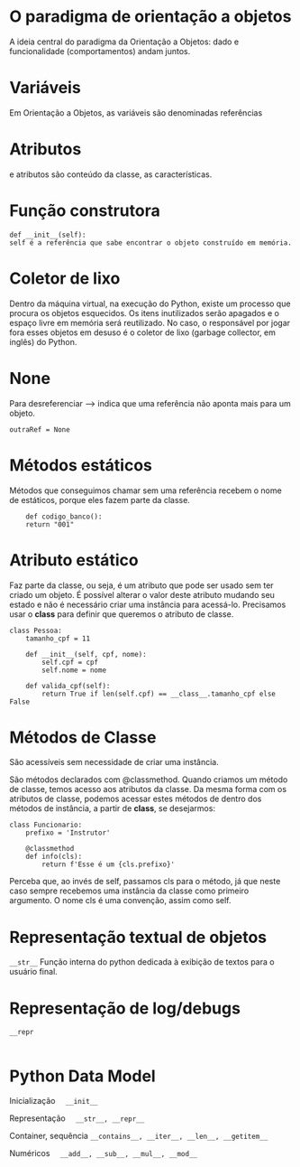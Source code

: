 # O paradigma de orientação a objetos
A ideia central do paradigma da Orientação a Objetos: dado e funcionalidade (comportamentos) andam juntos.

# Variáveis
Em Orientação a Objetos, as variáveis são denominadas referências

# Atributos
 e atributos são conteúdo da classe, as características.

# Função construtora
```
def __init__(self):
self é a referência que sabe encontrar o objeto construído em memória. 
```
# Coletor de lixo
Dentro da máquina virtual, na execução do Python, existe um processo que procura os objetos esquecidos. Os itens inutilizados serão apagados e o espaço livre em memória será reutilizado. No caso, o responsável por jogar fora esses objetos em desuso é o coletor de lixo (garbage collector, em inglês) do Python.

# None
Para desreferenciar --> indica que uma referência não aponta mais para um objeto.
```
outraRef = None
```

# Métodos estáticos
Métodos que conseguimos chamar sem uma referência recebem o nome de estáticos, porque eles fazem parte da classe.
``` @staticmethod
    def codigo_banco():
    return "001"
```

# Atributo estático
Faz parte da classe, ou seja, é um atributo que pode ser usado sem ter criado um objeto. É possível alterar o valor deste atributo mudando seu estado e não é necessário criar uma instância para acessá-lo. Precisamos usar o __class__ para definir que queremos o atributo de classe. 
```
class Pessoa:
    tamanho_cpf = 11

    def __init__(self, cpf, nome):
        self.cpf = cpf
        self.nome = nome

    def valida_cpf(self):
        return True if len(self.cpf) == __class__.tamanho_cpf else False
```

# Métodos de Classe
São acessíveis sem necessidade de criar uma instância.

São métodos declarados com @classmethod. Quando criamos um método de classe, temos acesso aos atributos da classe. Da mesma forma com os atributos de classe, podemos acessar estes métodos de dentro dos métodos de instância, a partir de __class__, se desejarmos:

```
class Funcionario:
    prefixo = 'Instrutor'

    @classmethod
    def info(cls):
        return f'Esse é um {cls.prefixo}'
```
Perceba que, ao invés de self, passamos cls para o método, já que neste caso sempre recebemos uma instância da classe como primeiro argumento. O nome cls é uma convenção, assim como self.


# Representação textual de objetos 
`__str__` Função interna do python dedicada à exibição de textos para o usuário final.

# Representação de log/debugs
`__repr` 
``` 

```

# Python Data Model
Inicialização	      `  __init__`

Representação	      `  __str__, __repr__`

Container, sequência	`__contains__, __iter__, __len__, __getitem__`

Numéricos	          `  __add__, __sub__, __mul__, __mod__`